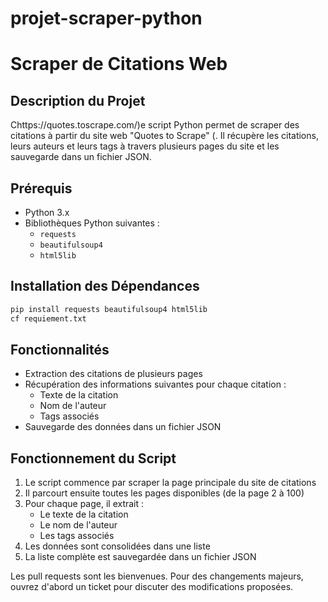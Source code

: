 # projet-scraper-python
# Scraper de Citations Web

## Description du Projet

Chttps://quotes.toscrape.com/)e script Python permet de scraper des citations à partir du site web "Quotes to Scrape" (. Il récupère les citations, leurs auteurs et leurs tags à travers plusieurs pages du site et les sauvegarde dans un fichier JSON.

## Prérequis

- Python 3.x
- Bibliothèques Python suivantes :
  - `requests`
  - `beautifulsoup4`
  - `html5lib`

## Installation des Dépendances

```bash
pip install requests beautifulsoup4 html5lib
cf requiement.txt
```

## Fonctionnalités

- Extraction des citations de plusieurs pages
- Récupération des informations suivantes pour chaque citation :
  - Texte de la citation
  - Nom de l'auteur
  - Tags associés
- Sauvegarde des données dans un fichier JSON

## Fonctionnement du Script

1. Le script commence par scraper la page principale du site de citations
2. Il parcourt ensuite toutes les pages disponibles (de la page 2 à 100)
3. Pour chaque page, il extrait :
   - Le texte de la citation
   - Le nom de l'auteur
   - Les tags associés
4. Les données sont consolidées dans une liste
5. La liste complète est sauvegardée dans un fichier JSON


Les pull requests sont les bienvenues. Pour des changements majeurs, ouvrez d'abord un ticket pour discuter des modifications proposées.
